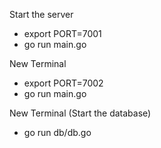 Start the server
- export PORT=7001
- go run main.go


New Terminal
- export PORT=7002
- go run main.go

New Terminal (Start the database)
- go run db/db.go

